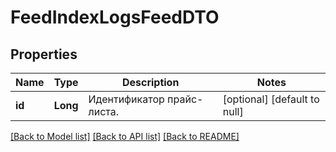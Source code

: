 # FeedIndexLogsFeedDTO
## Properties

| Name | Type | Description | Notes |
|------------ | ------------- | ------------- | -------------|
| **id** | **Long** | Идентификатор прайс-листа. | [optional] [default to null] |

[[Back to Model list]](../README.md#documentation-for-models) [[Back to API list]](../README.md#documentation-for-api-endpoints) [[Back to README]](../README.md)

